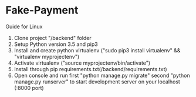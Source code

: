 # Fake-Payment

Guide for Linux
1. Clone project "/backend" folder
2. Setup Python version 3.5 and pip3
3. Install and create python virtualenv ("sudo pip3 install virtualenv" && "virtualenv myprojectenv")
4. Activate virtualenv ("source myprojectenv/bin/activate")
4. Install through pip requirements.txt(/backend/requirements.txt)
5. Open console and run first "python manage.py migrate" second "python manage.py runserver" to start development server on your localhost (:8000 port)